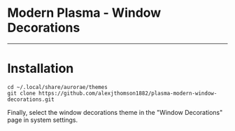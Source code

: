 # Modern Plasma - Window Decorations

---

# Installation

```
cd ~/.local/share/aurorae/themes
git clone https://github.com/alexjthomson1882/plasma-modern-window-decorations.git
```

Finally, select the window decorations theme in the "Window Decorations" page in system settings.
